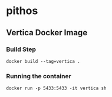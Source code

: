 # pithos

## Vertica Docker Image

### Build Step

`docker build --tag=vertica .`

### Running the container

`docker run -p 5433:5433 -it vertica sh`
